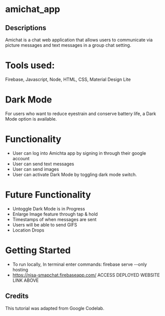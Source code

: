 # amichat_app

## Descriptions
Amichat is a chat web application that allows users to communicate via picture messages and text messages in a group chat setting. 

# Tools used: 
Firebase, Javascript, Node, HTML, CSS, Material Design Lite

# Dark Mode
For users who want to reduce eyestrain and conserve battery life, a Dark Mode option is available. 

# Functionality 
* User can log into Amichta app by signing in through their google account
* User can send text messages
* User can send images 
* User can activate Dark Mode by toggling dark mode switch. 

# Future Functionality
* Untoggle Dark Mode is in Progress
* Enlarge Image feature through tap & hold
* Timestamps of when messages are sent
* Users will be able to send GIFS
* Location Drops


# Getting Started
* To run locally, In terminal enter commands: firebase serve --only hosting
* https://nisa-smapchat.firebaseapp.com/
 ACCESS DEPLOYED WEBSITE LINK ABOVE


## Credits
This tutorial was adapted from Google Codelab. 
